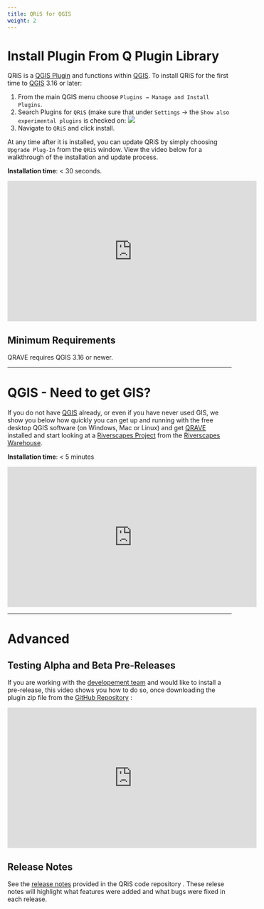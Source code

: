 ```yaml
---
title: QRiS for QGIS
weight: 2
---
```


# Install Plugin From Q Plugin Library
QRiS is a [QGIS Plugin](https://plugins.qgis.org/) and functions within [QGIS](https://www.qgis.org/). To install QRiS for the first time to [QGIS](https://qgis.org/) 3.16 or later: 

1. From the main QGIS menu choose `Plugins → Manage and Install Plugins`.
2. Search Plugins for `QRiS` (make sure that under `Settings` → the `Show also experimental plugins` is checked on: <img src="https://rave.riverscapes.net/assets/images/QRaveExperimental.png">
3. Navigate to `QRiS` and click install.

At any time after it is installed, you can update QRiS by simply choosing `Upgrade Plug-In` from the `QRiS` window. View the video below for a walkthrough of the installation and update process. 

**Installation time**: < 30 seconds.

<div class="responsive-embed">
<iframe width="560" height="315" src="https://www.youtube.com/embed/nWtqC4pHk24" title="YouTube video player" frameborder="0" allow="accelerometer; autoplay; clipboard-write; encrypted-media; gyroscope; picture-in-picture" allowfullscreen></iframe>
</div>

## Minimum Requirements

QRAVE requires QGIS 3.16 or newer.

---------
# QGIS - Need to get GIS?

If you do not have [QGIS](https://qgis.org/) already, or even if you have never used GIS, we show you below how quickly you can get up and running with the free desktop QGIS software (on Windows, Mac or Linux) and get [QRAVE](https://rave.riverscapes.net/Download/install_qrave.html) installed and start looking at a [Riverscapes Project](https://riverscapes.net/Tools/Technical_Reference/Documentation_Standards/Riverscapes_Projects/) from the [Riverscapes Warehouse](https://data.riverscapes.net/).

**Installation time**: < 5 minutes

<div class="responsive-embed">
<iframe width="560" height="315" src="https://www.youtube.com/embed/iMxcyp2u4jc" title="YouTube video player" frameborder="0" allow="accelerometer; autoplay; clipboard-write; encrypted-media; gyroscope; picture-in-picture" allowfullscreen></iframe>
</div>

---------
# Advanced 
## Testing Alpha and Beta Pre-Releases
If you are working with the [developement team]() and would like to install a pre-release, this video shows you how to do so, once downloading the plugin zip file from the [GitHub Repository](https://github.com/Riverscapes/QRiS/releases)  <i class="fa fa-github" aria-hidden="true"></i>
:
<div class="responsive-embed">
<iframe width="560" height="315" src="https://www.youtube.com/embed/E4BTQhO3WsM" title="YouTube video player" frameborder="0" allow="accelerometer; autoplay; clipboard-write; encrypted-media; gyroscope; picture-in-picture" allowfullscreen></iframe>
</div>

## Release Notes

See the [release notes](https://github.com/Riverscapes/QRiS/releases) provided in the QRiS code repository <i class="fa fa-github" aria-hidden="true"></i>. These relese notes will highlight what features were added and what bugs were fixed in each release. 